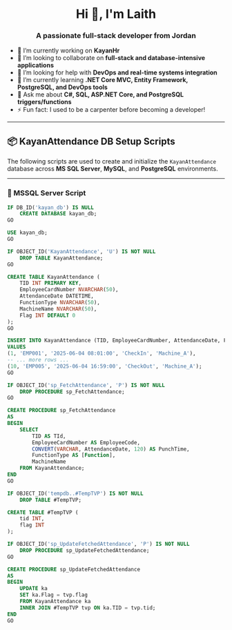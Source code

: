 <h1 align="center">Hi 👋, I'm Laith</h1>
<h3 align="center">A passionate full-stack developer from Jordan</h3>

<ul>
  <li>🔭 I’m currently working on <strong>KayanHr</strong></li>
  <li>👯 I’m looking to collaborate on <strong>full-stack and database-intensive applications</strong></li>
  <li>🤝 I’m looking for help with <strong>DevOps and real-time systems integration</strong></li>
  <li>🌱 I’m currently learning <strong>.NET Core MVC, Entity Framework, PostgreSQL, and DevOps tools</strong></li>
  <li>💬 Ask me about <strong>C#, SQL, ASP.NET Core, and PostgreSQL triggers/functions</strong></li>
  <li>⚡ Fun fact: I used to be a carpenter before becoming a developer!</li>
</ul>

<hr/>

<h2>📦 KayanAttendance DB Setup Scripts</h2>
<p>The following scripts are used to create and initialize the <code>KayanAttendance</code> database across <strong>MS SQL Server</strong>, <strong>MySQL</strong>, and <strong>PostgreSQL</strong> environments.</p>

---

### 📌 MSSQL Server Script
```sql
IF DB_ID('kayan_db') IS NULL
    CREATE DATABASE kayan_db;
GO

USE kayan_db;
GO

IF OBJECT_ID('KayanAttendance', 'U') IS NOT NULL
    DROP TABLE KayanAttendance;
GO

CREATE TABLE KayanAttendance (
    TID INT PRIMARY KEY,
    EmployeeCardNumber NVARCHAR(50),
    AttendanceDate DATETIME,
    FunctionType NVARCHAR(50),
    MachineName NVARCHAR(50),
    Flag INT DEFAULT 0
);
GO

INSERT INTO KayanAttendance (TID, EmployeeCardNumber, AttendanceDate, FunctionType, MachineName)
VALUES
(1, 'EMP001', '2025-06-04 08:01:00', 'CheckIn', 'Machine_A'),
-- ... more rows ...
(10, 'EMP005', '2025-06-04 16:59:00', 'CheckOut', 'Machine_A');
GO

IF OBJECT_ID('sp_FetchAttendance', 'P') IS NOT NULL
    DROP PROCEDURE sp_FetchAttendance;
GO

CREATE PROCEDURE sp_FetchAttendance
AS
BEGIN
    SELECT 
        TID AS TId,
        EmployeeCardNumber AS EmployeeCode,
        CONVERT(VARCHAR, AttendanceDate, 120) AS PunchTime,
        FunctionType AS [Function],
        MachineName
    FROM KayanAttendance;
END
GO

IF OBJECT_ID('tempdb..#TempTVP') IS NOT NULL
    DROP TABLE #TempTVP;

CREATE TABLE #TempTVP (
    tid INT,
    flag INT
);

IF OBJECT_ID('sp_UpdateFetchedAttendance', 'P') IS NOT NULL
    DROP PROCEDURE sp_UpdateFetchedAttendance;
GO

CREATE PROCEDURE sp_UpdateFetchedAttendance
AS
BEGIN
    UPDATE ka
    SET ka.Flag = tvp.flag
    FROM KayanAttendance ka
    INNER JOIN #TempTVP tvp ON ka.TID = tvp.tid;
END
GO
